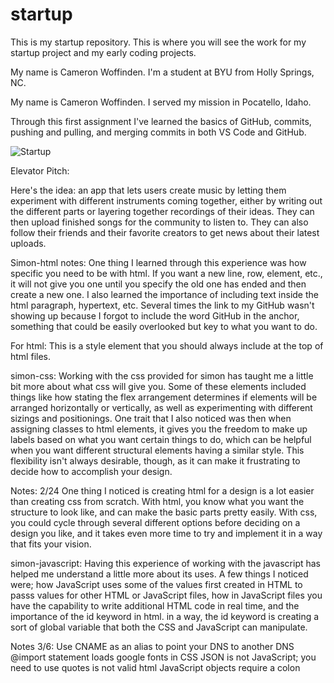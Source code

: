 # startup
This is my startup repository. 
This is where you will see the work for my startup project and my early coding projects.

My name is Cameron Woffinden. I'm a student at BYU from Holly Springs, NC.

My name is Cameron Woffinden. I served my mission in Pocatello, Idaho.

Through this first assignment I've learned the basics of GitHub, commits, pushing and pulling, and merging commits in both VS Code and GitHub.

![Startup](https://user-images.githubusercontent.com/123421685/215222030-b09f1490-9445-4bc5-9f15-cb6557bbe1c3.jpg)

Elevator Pitch:

Here's the idea: an app that lets users create music by letting them experiment with different instruments coming together, either by writing out the different parts or layering together recordings of their ideas. They can then upload finished songs for the community to listen to. They can also follow their friends and their favorite creators to get news about their latest uploads.

Simon-html notes:
One thing I learned through this experience was how specific you need to be with html. If you want a new line, row, element, etc., it will not give you one until you specify the old one has ended and then create a new one. I also learned the importance of including text inside the html paragraph, hypertext, etc. Several times the link to my GitHub wasn't showing up because I forgot to include the word GitHub in the anchor, something that could be easily overlooked but key to what you want to do.

For html: This is a style element that you should always include at the top of html files.
<meta
  name="viewport"
  content=
    "width=device-width, initial-scale=1"
/>

simon-css: Working with the css provided for simon has taught me a little bit more about what css will give you. Some of these elements included things like how stating the flex arrangement determines if elements will be arranged horizontally or vertically, as well as experimenting with different sizings and positionings. One trait that I also noticed was then when assigning classes to html elements, it gives you the freedom to make up labels based on what you want certain things to do, which can be helpful when you want different structural elements having a similar style. This flexibility isn't always desirable, though, as it can make it frustrating to decide how to accomplish your design.

Notes: 2/24
One thing I noticed is creating html for a design is a lot easier than creating css from scratch. With html, you know what you want the structure to look like, and can make the basic parts pretty easily. With css, you could cycle through several different options before deciding on a design you like, and it takes even more time to try and implement it in a way that fits your vision.

simon-javascript: Having this experience of working with the javascript has helped me understand a little more about its uses. A few things I noticed were; how JavaScript uses some of the values first created in HTML to passs values for other HTML or JavaScript files, how in JavaScript files you have the capability to write additional HTML code in real time, and the importance of the id keyword in html. in a way, the id keyword is creating a sort of global variable that both the CSS and JavaScript can manipulate. 

Notes 3/6:
Use CNAME as an alias to point your DNS to another DNS
@import statement loads google fonts in CSS
JSON is not JavaScript; you need to use quotes
<javascript> is not valid html
JavaScript objects require a colon
